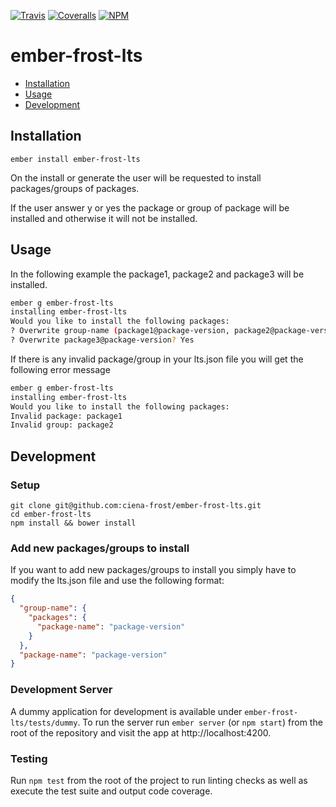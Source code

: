 [ci-img]: https://img.shields.io/travis/ciena-frost/ember-frost-lts.svg "Travis CI Build Status"
[ci-url]: https://travis-ci.org/ciena-frost/ember-frost-lts

[cov-img]: https://img.shields.io/coveralls/ciena-frost/ember-frost-lts.svg "Coveralls Code Coverage"
[cov-url]: https://coveralls.io/github/ciena-frost/ember-frost-lts

[npm-img]: https://img.shields.io/npm/v/ember-frost-lts.svg "NPM Version"
[npm-url]: https://www.npmjs.com/package/ember-frost-lts

[![Travis][ci-img]][ci-url] [![Coveralls][cov-img]][cov-url] [![NPM][npm-img]][npm-url]

# ember-frost-lts

 * [Installation](#Installation)
 * [Usage](#Usage)
 * [Development](#Development)

## Installation
```
ember install ember-frost-lts
```

On the install or generate the user will be requested to install packages/groups of packages. 

If the user answer y or yes the package or group of package will be installed and otherwise it will not be installed.

## Usage
In the following example the package1, package2 and package3 will be installed.
```bash
ember g ember-frost-lts
installing ember-frost-lts
Would you like to install the following packages:
? Overwrite group-name (package1@package-version, package2@package-version)? Yes
? Overwrite package3@package-version? Yes
```

If there is any invalid package/group in your lts.json file you will get the following error message
```bash
ember g ember-frost-lts
installing ember-frost-lts
Would you like to install the following packages:
Invalid package: package1
Invalid group: package2
```

## Development
### Setup
```
git clone git@github.com:ciena-frost/ember-frost-lts.git
cd ember-frost-lts
npm install && bower install
```
### Add new packages/groups to install
If you want to add new packages/groups to install you simply have to modify the lts.json file and use the following format:
```json
{
  "group-name": {
    "packages": {
      "package-name": "package-version"
    }
  },
  "package-name": "package-version"
}
```

### Development Server
A dummy application for development is available under `ember-frost-lts/tests/dummy`.
To run the server run `ember server` (or `npm start`) from the root of the repository and
visit the app at http://localhost:4200.

### Testing
Run `npm test` from the root of the project to run linting checks as well as execute the test suite
and output code coverage.
